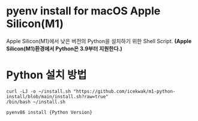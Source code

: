 # pyenv install for macOS Apple Silicon(M1)
Apple Silicon(M1)에서 낮은 버전의 Python을 설치하기 위한 Shell Script. **(Apple Silicon(M1)환경에서 Python은 3.9부터 지원한다.)**


# Python 설치 방법
```
curl -LJ -o ~/install.sh "https://github.com/icekwak/m1-python-install/blob/main/install.sh?raw=true"
/bin/bash ~/install.sh

pyenv86 install {Python Version}
```
